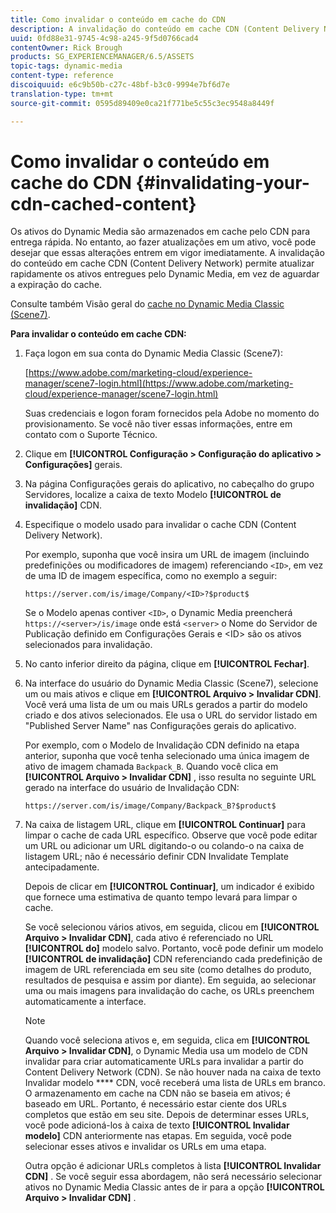 ```yaml
---
title: Como invalidar o conteúdo em cache do CDN
description: A invalidação do conteúdo em cache CDN (Content Delivery Network) permite atualizar rapidamente os ativos entregues pelo Dynamic Media, em vez de aguardar a expiração do cache.
uuid: 0fd88e31-9745-4c98-a245-9f5d0766cad4
contentOwner: Rick Brough
products: SG_EXPERIENCEMANAGER/6.5/ASSETS
topic-tags: dynamic-media
content-type: reference
discoiquuid: e6c9b50b-c27c-48bf-b3c0-9994e7bf6d7e
translation-type: tm+mt
source-git-commit: 0595d89409e0ca21f771be5c55c3ec9548a8449f

---
```



# Como invalidar o conteúdo em cache do CDN {#invalidating-your-cdn-cached-content}

Os ativos do Dynamic Media são armazenados em cache pelo CDN para entrega rápida. No entanto, ao fazer atualizações em um ativo, você pode desejar que essas alterações entrem em vigor imediatamente. A invalidação do conteúdo em cache CDN (Content Delivery Network) permite atualizar rapidamente os ativos entregues pelo Dynamic Media, em vez de aguardar a expiração do cache.

Consulte também Visão geral do [cache no Dynamic Media Classic (Scene7)](https://helpx.adobe.com/experience-manager/scene7/kb/base/caching-questions/scene7-caching-overview.html).

**Para invalidar o conteúdo em cache CDN:**

1. Faça logon em sua conta do Dynamic Media Classic (Scene7):

   [https://www.adobe.com/marketing-cloud/experience-manager/scene7-login.html](https://www.adobe.com/marketing-cloud/experience-manager/scene7-login.html)

   Suas credenciais e logon foram fornecidos pela Adobe no momento do provisionamento. Se você não tiver essas informações, entre em contato com o Suporte Técnico.

1. Clique em **[!UICONTROL Configuração > Configuração do aplicativo > Configurações]** gerais.
1. Na página Configurações gerais do aplicativo, no cabeçalho do grupo Servidores, localize a caixa de texto Modelo **[!UICONTROL de invalidação]** CDN.

1. Especifique o modelo usado para invalidar o cache CDN (Content Delivery Network).

   Por exemplo, suponha que você insira um URL de imagem (incluindo predefinições ou modificadores de imagem) referenciando `<ID>`, em vez de uma ID de imagem específica, como no exemplo a seguir:

   `https://server.com/is/image/Company/<ID>?$product$`

   Se o Modelo apenas contiver `<ID>`, o Dynamic Media preencherá `https://<server>/is/image` onde está `<server>` o Nome do Servidor de Publicação definido em Configurações Gerais e &lt;ID> são os ativos selecionados para invalidação.

1. No canto inferior direito da página, clique em **[!UICONTROL Fechar]**.
1. Na interface do usuário do Dynamic Media Classic (Scene7), selecione um ou mais ativos e clique em **[!UICONTROL Arquivo > Invalidar CDN]**. Você verá uma lista de um ou mais URLs gerados a partir do modelo criado e dos ativos selecionados. Ele usa o URL do servidor listado em &quot;Published Server Name&quot; nas Configurações gerais do aplicativo.

   Por exemplo, com o Modelo de Invalidação CDN definido na etapa anterior, suponha que você tenha selecionado uma única imagem de ativo de imagem chamada `Backpack_B`. Quando você clica em **[!UICONTROL Arquivo > Invalidar CDN]** , isso resulta no seguinte URL gerado na interface do usuário de Invalidação CDN:

   `https://server.com/is/image/Company/Backpack_B?$product$`

1. Na caixa de listagem URL, clique em **[!UICONTROL Continuar]** para limpar o cache de cada URL específico. Observe que você pode editar um URL ou adicionar um URL digitando-o ou colando-o na caixa de listagem URL; não é necessário definir CDN Invalidate Template antecipadamente.

   Depois de clicar em **[!UICONTROL Continuar]**, um indicador é exibido que fornece uma estimativa de quanto tempo levará para limpar o cache.

   Se você selecionou vários ativos, em seguida, clicou em **[!UICONTROL Arquivo > Invalidar CDN]**, cada ativo é referenciado no URL **[!UICONTROL do]** modelo salvo. Portanto, você pode definir um modelo **[!UICONTROL de invalidação]** CDN referenciando cada predefinição de imagem de URL referenciada em seu site (como detalhes do produto, resultados de pesquisa e assim por diante). Em seguida, ao selecionar uma ou mais imagens para invalidação do cache, os URLs preenchem automaticamente a interface.

   >[!NOTE]
   >
   >Quando você seleciona ativos e, em seguida, clica em **[!UICONTROL Arquivo > Invalidar CDN]**, o Dynamic Media usa um modelo de CDN invalidar para criar automaticamente URLs para invalidar a partir do Content Delivery Network (CDN). Se não houver nada na caixa de texto Invalidar modelo **** CDN, você receberá uma lista de URLs em branco. O armazenamento em cache na CDN não se baseia em ativos; é baseado em URL. Portanto, é necessário estar ciente dos URLs completos que estão em seu site. Depois de determinar esses URLs, você pode adicioná-los à caixa de texto **[!UICONTROL Invalidar modelo]** CDN anteriormente nas etapas. Em seguida, você pode selecionar esses ativos e invalidar os URLs em uma etapa.
   >
   >Outra opção é adicionar URLs completos à lista **[!UICONTROL Invalidar CDN]** . Se você seguir essa abordagem, não será necessário selecionar ativos no Dynamic Media Classic antes de ir para a opção **[!UICONTROL Arquivo > Invalidar CDN]** .

